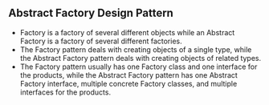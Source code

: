 ## Abstract Factory Design Pattern
- Factory is a factory of several different objects while an Abstract Factory is a factory of several different factories.
- The Factory pattern deals with creating objects of a single type, while the Abstract Factory pattern deals with creating objects of related types.
- The Factory pattern usually has one Factory class and one interface for the products, while the Abstract Factory pattern has one Abstract Factory interface, multiple concrete Factory classes, and multiple interfaces for the products.